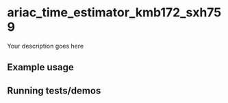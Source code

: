 # ariac_time_estimator_kmb172_sxh759

Your description goes here

## Example usage

## Running tests/demos
    